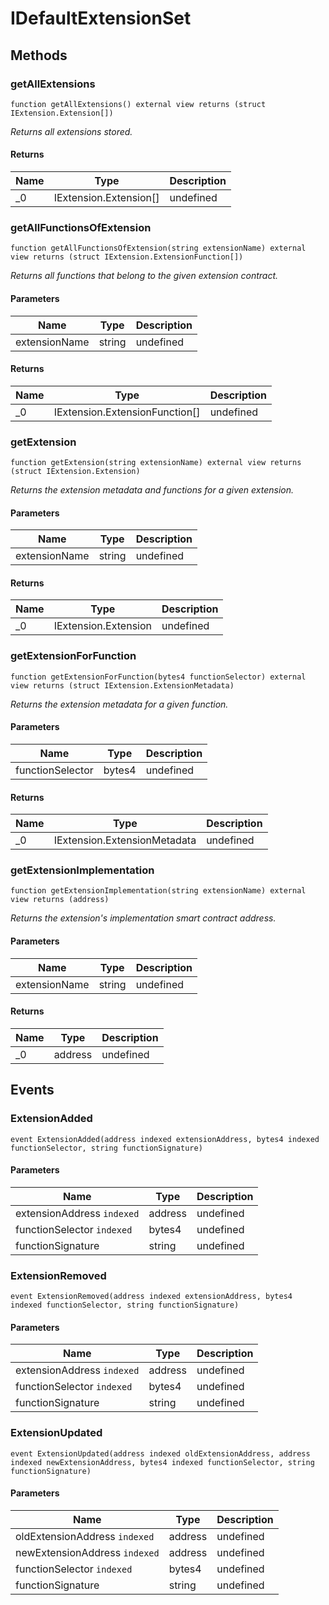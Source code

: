# IDefaultExtensionSet









## Methods

### getAllExtensions

```solidity
function getAllExtensions() external view returns (struct IExtension.Extension[])
```



*Returns all extensions stored.*


#### Returns

| Name | Type | Description |
|---|---|---|
| _0 | IExtension.Extension[] | undefined |

### getAllFunctionsOfExtension

```solidity
function getAllFunctionsOfExtension(string extensionName) external view returns (struct IExtension.ExtensionFunction[])
```



*Returns all functions that belong to the given extension contract.*

#### Parameters

| Name | Type | Description |
|---|---|---|
| extensionName | string | undefined |

#### Returns

| Name | Type | Description |
|---|---|---|
| _0 | IExtension.ExtensionFunction[] | undefined |

### getExtension

```solidity
function getExtension(string extensionName) external view returns (struct IExtension.Extension)
```



*Returns the extension metadata and functions for a given extension.*

#### Parameters

| Name | Type | Description |
|---|---|---|
| extensionName | string | undefined |

#### Returns

| Name | Type | Description |
|---|---|---|
| _0 | IExtension.Extension | undefined |

### getExtensionForFunction

```solidity
function getExtensionForFunction(bytes4 functionSelector) external view returns (struct IExtension.ExtensionMetadata)
```



*Returns the extension metadata for a given function.*

#### Parameters

| Name | Type | Description |
|---|---|---|
| functionSelector | bytes4 | undefined |

#### Returns

| Name | Type | Description |
|---|---|---|
| _0 | IExtension.ExtensionMetadata | undefined |

### getExtensionImplementation

```solidity
function getExtensionImplementation(string extensionName) external view returns (address)
```



*Returns the extension&#39;s implementation smart contract address.*

#### Parameters

| Name | Type | Description |
|---|---|---|
| extensionName | string | undefined |

#### Returns

| Name | Type | Description |
|---|---|---|
| _0 | address | undefined |



## Events

### ExtensionAdded

```solidity
event ExtensionAdded(address indexed extensionAddress, bytes4 indexed functionSelector, string functionSignature)
```





#### Parameters

| Name | Type | Description |
|---|---|---|
| extensionAddress `indexed` | address | undefined |
| functionSelector `indexed` | bytes4 | undefined |
| functionSignature  | string | undefined |

### ExtensionRemoved

```solidity
event ExtensionRemoved(address indexed extensionAddress, bytes4 indexed functionSelector, string functionSignature)
```





#### Parameters

| Name | Type | Description |
|---|---|---|
| extensionAddress `indexed` | address | undefined |
| functionSelector `indexed` | bytes4 | undefined |
| functionSignature  | string | undefined |

### ExtensionUpdated

```solidity
event ExtensionUpdated(address indexed oldExtensionAddress, address indexed newExtensionAddress, bytes4 indexed functionSelector, string functionSignature)
```





#### Parameters

| Name | Type | Description |
|---|---|---|
| oldExtensionAddress `indexed` | address | undefined |
| newExtensionAddress `indexed` | address | undefined |
| functionSelector `indexed` | bytes4 | undefined |
| functionSignature  | string | undefined |



